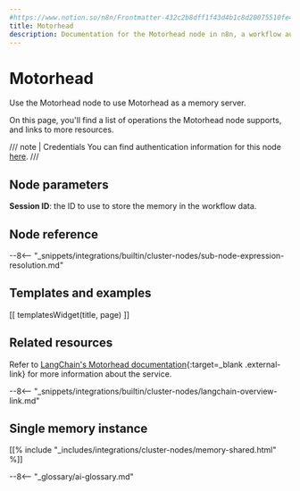 ```yaml
---
#https://www.notion.so/n8n/Frontmatter-432c2b8dff1f43d4b1c8d20075510fe4
title: Motorhead
description: Documentation for the Motorhead node in n8n, a workflow automation platform. Includes details of operations and configuration, and links to examples and credentials information.
---
```


# Motorhead

Use the Motorhead node to use Motorhead as a memory server.

On this page, you'll find a list of operations the Motorhead node supports, and links to more resources.

/// note | Credentials
You can find authentication information for this node [here](/integrations/builtin/credentials/motorhead/).
///

## Node parameters

**Session ID**: the ID to use to store the memory in the workflow data.

## Node reference

--8<-- "_snippets/integrations/builtin/cluster-nodes/sub-node-expression-resolution.md"

## Templates and examples

<!-- see https://www.notion.so/n8n/Pull-in-templates-for-the-integrations-pages-37c716837b804d30a33b47475f6e3780 -->
[[ templatesWidget(title, page) ]]

## Related resources

Refer to [LangChain's Motorhead documentation](https://js.langchain.com/docs/modules/memory/integrations/motorhead_memory){:target=_blank .external-link} for more information about the service.

--8<-- "_snippets/integrations/builtin/cluster-nodes/langchain-overview-link.md"

## Single memory instance

[[% include "_includes/integrations/cluster-nodes/memory-shared.html" %]]

--8<-- "_glossary/ai-glossary.md"
